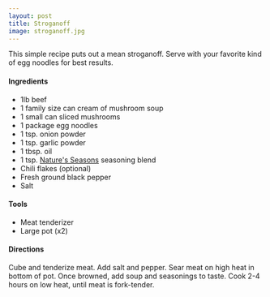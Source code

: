 ```yaml
---
layout: post
title: Stroganoff
image: stroganoff.jpg
---
```


This simple recipe puts out a mean stroganoff. Serve with your favorite kind of egg noodles for best results. 


#### Ingredients
- 1lb beef 
- 1 family size can cream of mushroom soup
- 1 small can sliced mushrooms
- 1 package egg noodles
- 1 tsp. onion powder
- 1 tsp. garlic powder
- 1 tbsp. oil
- 1 tsp. [Nature's Seasons](http://www.mortonsalt.com/for-your-home/culinary-salts/food-salts/24/morton-natures-seasons-seasoning-blend/ "Nature's Seasons") seasoning blend
- Chili flakes (optional)
- Fresh ground black pepper
- Salt
 
#### Tools

- Meat tenderizer
- Large pot (x2)
 
#### Directions

Cube and tenderize meat. Add salt and pepper. Sear meat on high heat in bottom of pot. Once browned, add soup and seasonings to taste. Cook 2-4 hours on low heat, until meat is fork-tender. 